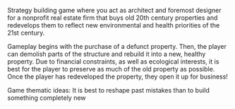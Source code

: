 Strategy building game where you act as architect and foremost designer for a nonprofit real estate firm that buys old 20th century properties and redevelops them to reflect new environmental and health priorities of the 21st century.

Gameplay begins with the purchase of a defunct property. Then, the player can demolish parts of the structure and rebuild it into a new, healthy property. Due to financial constraints, as well as ecological interests, it is best for the player to preserve as much of the old property as possible. Once the player has redeveloped the property, they open it up for business!

Game thematic ideas:
It is best to reshape past mistakes than to build something completely new